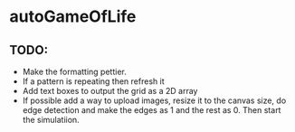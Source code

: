 # autoGameOfLife

## TODO:
* Make the formatting pettier.
* If a pattern is repeating then refresh it
* Add text boxes to output the grid as a 2D array
* If possible add a way to upload images, resize it to the canvas size, do edge detection and make the edges as 1 and the rest as 0. Then start the simulatiion.
